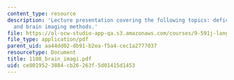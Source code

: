 ```yaml
---
content_type: resource
description: 'Lecture presentation covering the following topics: deficit-lesion analyses
  and brain imaging methods.'
file: https://ol-ocw-studio-app-qa.s3.amazonaws.com/courses/9-591j-language-processing-fall-2004/ce8019523884cb26263f5d01415d1453_1108_brain_imagi.pdf
file_type: application/pdf
parent_uid: aa44dd02-db91-b2ea-f5a4-cec1a2777037
resourcetype: Document
title: 1108_brain_imagi.pdf
uid: ce801952-3884-cb26-263f-5d01415d1453
---
```

